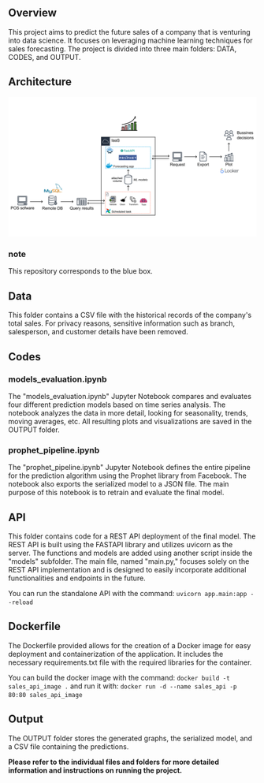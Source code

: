 ## Overview
This project aims to predict the future sales of a company that is venturing into data science. It focuses on leveraging machine learning techniques for sales forecasting. The project is divided into three main folders: DATA, CODES, and OUTPUT.

## Architecture
![sales-forecasting.png](FIGURES/sales-forecasting.png)
### note
This repository corresponds to the blue box.


## Data
This folder contains a CSV file with the historical records of the company's total sales. For privacy reasons, sensitive information such as branch, salesperson, and customer details have been removed.

## Codes
### models_evaluation.ipynb
The "models_evaluation.ipynb" Jupyter Notebook compares and evaluates four different prediction models based on time series analysis. The notebook analyzes the data in more detail, looking for seasonality, trends, moving averages, etc. All resulting plots and visualizations are saved in the OUTPUT folder.

### prophet_pipeline.ipynb
The "prophet_pipeline.ipynb" Jupyter Notebook defines the entire pipeline for the prediction algorithm using the Prophet library from Facebook. The notebook also exports the serialized model to a JSON file. The main purpose of this notebook is to retrain and evaluate the final model.

## API
This folder contains code for a REST API deployment of the final model. The REST API is built using the FASTAPI library and utilizes uvicorn as the server. The functions and models are added using another script inside the "models" subfolder. The main file, named "main.py," focuses solely on the REST API implementation and is designed to easily incorporate additional functionalities and endpoints in the future.

You can run the standalone API with the command: `uvicorn app.main:app --reload`

## Dockerfile
The Dockerfile provided allows for the creation of a Docker image for easy deployment and containerization of the application. It includes the necessary requirements.txt file with the required libraries for the container.

You can build the docker image with the command: `docker build -t sales_api_image .` and run it with: `docker run -d --name sales_api -p 80:80 sales_api_image`

## Output
The OUTPUT folder stores the generated graphs, the serialized model, and a CSV file containing the predictions.

**Please refer to the individual files and folders for more detailed information and instructions on running the project.**
